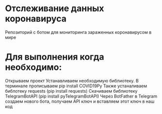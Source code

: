 # Отслеживание данных коронавируса
Репозиторий с ботом для мониторинга зараженных коронавирусом в мире


# Для выполнения когда необходимо:
Открываем проект
Устанавливаем необходимую библиотеку. В терминале прописываем pip install COVID19Py
Также устаналиваем библотеку requests (pip install requests)
Скачиваем библиотеку TelegramBotAPI (pip install pyTelegramBotAPI)
Через BotFather в Telegram создаем нового бота, получаем API ключ и вставляем этот ключ в наш код
